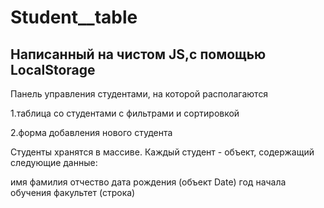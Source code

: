 # Student__table

 ## Написанный на чистом JS,с помощью LocalStorage
 
 
 Панель управления студентами, на которой располагаются

1.таблица со студентами с фильтрами и сортировкой

2.форма добавления нового студента

Студенты хранятся в массиве. Каждый студент - объект, содержащий следующие данные:

имя
фамилия
отчество
дата рождения (объект Date)
год начала обучения
факультет (строка)
